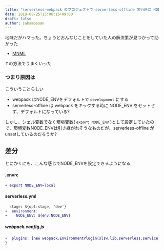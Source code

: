 ```yaml
---
title: "serverless-webpack のプロジェクトで serverless-offline 実行時に NODE_ENV を設定する"
date: 2019-08-25T15:06:15+09:00
draft: false
author: sakamossan
---
```


地味だがハマった。ちょうどおんなじことをしていた人の解決策が見つかって助かった

- [MNML](https://blog.70-10.net/2019/06/20/serverless-webpack-node_env/)

↑の方法でうまくいった

### つまり原因は

こういうことらしい

- webpack はNODE_ENVをデフォルトで `development` にする
- serverless-offline は webpack をキックする時に NODE_ENV をセットせず、デフォルトになっている?

しかし、シェル変数でなく環境変数( `export NODE_ENV` )として設定していたので、環境変数NODE_ENVは引き継がれそうなものだが、serverless-offline がunsetしているのだろうか?


## 差分

とにかくにも、こんな感じでNODE_ENVを設定できるようになる

#### .envrc

```diff
+ export NODE_ENV=local
```

#### serverless.yml

```diff
  stage: ${opt:stage, 'dev'}
+  environment:
+    NODE_ENV: ${env:NODE_ENV}
```

##### webpack.config.js

```diff
+  plugins: [new webpack.EnvironmentPlugin(slsw.lib.serverless.service.provider.environment)],
}
```
